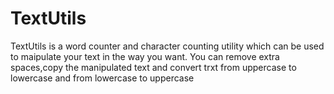 # TextUtils
TextUtils is a word counter and character counting utility which can be used to maipulate your text in the way you want. You can remove extra spaces,copy the manipulated text and convert trxt from uppercase to lowercase and from lowercase to uppercase 
